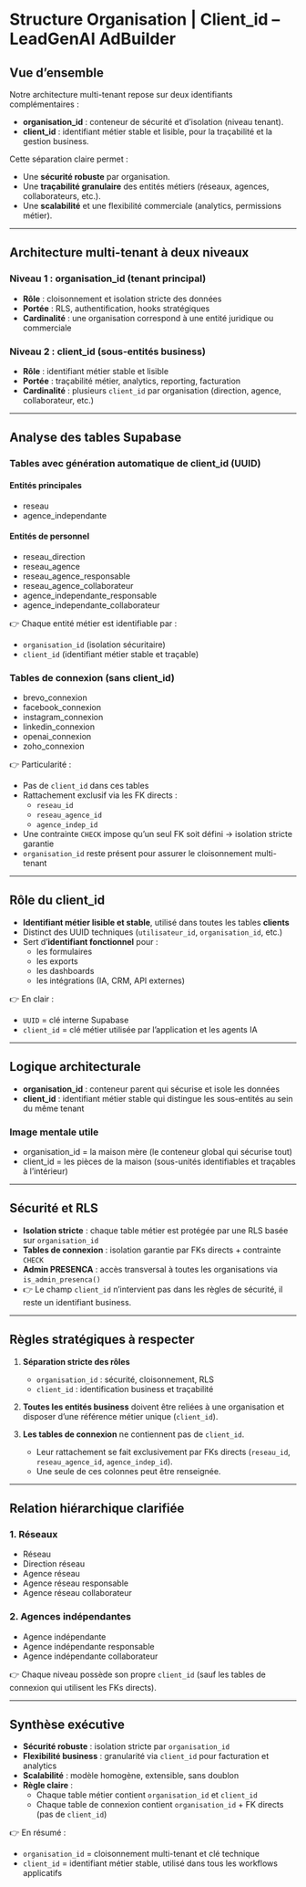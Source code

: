 # Structure Organisation | Client_id – LeadGenAI AdBuilder

## Vue d’ensemble
Notre architecture multi-tenant repose sur deux identifiants complémentaires :

- **organisation_id** : conteneur de sécurité et d’isolation (niveau tenant).  
- **client_id** : identifiant métier stable et lisible, pour la traçabilité et la gestion business.  

Cette séparation claire permet :  
- Une **sécurité robuste** par organisation.  
- Une **traçabilité granulaire** des entités métiers (réseaux, agences, collaborateurs, etc.).  
- Une **scalabilité** et une flexibilité commerciale (analytics, permissions métier).  

---

## Architecture multi-tenant à deux niveaux
### Niveau 1 : organisation_id (tenant principal)
- **Rôle** : cloisonnement et isolation stricte des données  
- **Portée** : RLS, authentification, hooks stratégiques  
- **Cardinalité** : une organisation correspond à une entité juridique ou commerciale  

### Niveau 2 : client_id (sous-entités business)
- **Rôle** : identifiant métier stable et lisible  
- **Portée** : traçabilité métier, analytics, reporting, facturation  
- **Cardinalité** : plusieurs `client_id` par organisation (direction, agence, collaborateur, etc.)  

---

## Analyse des tables Supabase

### Tables avec génération automatique de client_id (UUID)
#### Entités principales
- reseau  
- agence_independante  

#### Entités de personnel
- reseau_direction  
- reseau_agence  
- reseau_agence_responsable  
- reseau_agence_collaborateur  
- agence_independante_responsable  
- agence_independante_collaborateur  

👉 Chaque entité métier est identifiable par :  
- `organisation_id` (isolation sécuritaire)  
- `client_id` (identifiant métier stable et traçable)  

### Tables de connexion (sans client_id)
- brevo_connexion  
- facebook_connexion  
- instagram_connexion  
- linkedin_connexion  
- openai_connexion  
- zoho_connexion  

👉 Particularité :  
- Pas de `client_id` dans ces tables  
- Rattachement exclusif via les FK directs :  
  - `reseau_id`  
  - `reseau_agence_id`  
  - `agence_indep_id`  
- Une contrainte `CHECK` impose qu’un seul FK soit défini → isolation stricte garantie  
- `organisation_id` reste présent pour assurer le cloisonnement multi-tenant  

---

## Rôle du client_id
- **Identifiant métier lisible et stable**, utilisé dans toutes les tables **clients**  
- Distinct des UUID techniques (`utilisateur_id`, `organisation_id`, etc.)  
- Sert d’**identifiant fonctionnel** pour :  
  - les formulaires  
  - les exports  
  - les dashboards  
  - les intégrations (IA, CRM, API externes)  

👉 En clair :  
- `UUID` = clé interne Supabase  
- `client_id` = clé métier utilisée par l’application et les agents IA  

---

## Logique architecturale
- **organisation_id** : conteneur parent qui sécurise et isole les données  
- **client_id** : identifiant métier stable qui distingue les sous-entités au sein du même tenant  

### Image mentale utile
- organisation_id = la maison mère (le conteneur global qui sécurise tout)  
- client_id = les pièces de la maison (sous-unités identifiables et traçables à l’intérieur)  

---

## Sécurité et RLS
- **Isolation stricte** : chaque table métier est protégée par une RLS basée sur `organisation_id`  
- **Tables de connexion** : isolation garantie par FKs directs + contrainte `CHECK`  
- **Admin PRESENCA** : accès transversal à toutes les organisations via `is_admin_presenca()`  
- 👉 Le champ `client_id` n’intervient pas dans les règles de sécurité, il reste un identifiant business.  

---

## Règles stratégiques à respecter
1. **Séparation stricte des rôles**  
   - `organisation_id` : sécurité, cloisonnement, RLS  
   - `client_id` : identification business et traçabilité  

2. **Toutes les entités business** doivent être reliées à une organisation et disposer d’une référence métier unique (`client_id`).  

3. **Les tables de connexion** ne contiennent pas de `client_id`.  
   - Leur rattachement se fait exclusivement par FKs directs (`reseau_id`, `reseau_agence_id`, `agence_indep_id`).  
   - Une seule de ces colonnes peut être renseignée.  

---

## Relation hiérarchique clarifiée
### 1. Réseaux
- Réseau  
- Direction réseau  
- Agence réseau  
- Agence réseau responsable  
- Agence réseau collaborateur  

### 2. Agences indépendantes
- Agence indépendante  
- Agence indépendante responsable  
- Agence indépendante collaborateur  

👉 Chaque niveau possède son propre `client_id` (sauf les tables de connexion qui utilisent les FKs directs).  

---

## Synthèse exécutive
- **Sécurité robuste** : isolation stricte par `organisation_id`  
- **Flexibilité business** : granularité via `client_id` pour facturation et analytics  
- **Scalabilité** : modèle homogène, extensible, sans doublon  
- **Règle claire** :  
  - Chaque table métier contient `organisation_id` et `client_id`  
  - Chaque table de connexion contient `organisation_id` + FK directs (pas de `client_id`)  

👉 En résumé :  
- `organisation_id` = cloisonnement multi-tenant et clé technique  
- `client_id` = identifiant métier stable, utilisé dans tous les workflows applicatifs  
